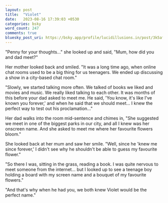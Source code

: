 ```yaml
---
layout: post
title:  "Violet"
date:   2023-08-16 17:39:03 +0530
categories: bsky
word_count: 247
comments: true
bluesky_post_uri: https://bsky.app/profile/lucidillusions.in/post/3k5afjlfdjr2e
---
```

"Penny for your thoughts..." she looked up and said, "Mum, how did you and dad meet?"

Her mother looked back and smiled. "It was a long time ago, when online chat rooms used to be a big thing for us teenagers. We ended up discussing a show in a city-based chat room."

"Slowly, we started talking more often. We talked of books we liked and movies and music. We really liked talking to each other. It was months of this before your dad asked to meet me. He said, 'You know, it's like I've known you forever,' and when he said that we should meet... I knew the perfect way to test out his proclamation..."

Her dad walks into the room mid-sentence and chimes in, "She suggested we meet in one of the biggest parks in our city, and all I knew was her onscreen name. And she asked to meet me where her favourite flowers bloom."

She looked back at her mum and saw her smile. "Well, since he 'knew me since forever,' I didn't see why he shouldn't be able to guess my favourite flower."

"So there I was, sitting in the grass, reading a book. I was quite nervous to meet someone from the internet... but I looked up to see a teenage boy holding a board with my screen name and a bouquet of my favourite flowers."

"And that's why when he had you, we both knew Violet would be the perfect name."
